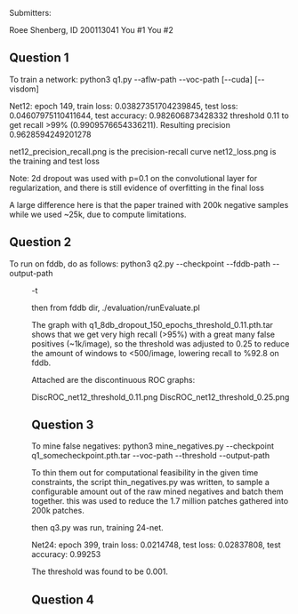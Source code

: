 
Submitters:

Roee Shenberg, ID 200113041
You #1
You #2


Question 1
----------

To train a network:
    python3 q1.py --aflw-path <path to dir with aflw_12.t7> --voc-path <path to voc2007 root dir> [--cuda] [--visdom]


Net12: epoch 149, train loss: 0.03827351704239845, test loss: 0.04607975110411644, test accuracy: 0.982606873428332
threshold 0.11 to get recall >99% (0.9909576654336211). Resulting precision 0.9628594249201278


net12_precision_recall.png is the precision-recall curve
net12_loss.png is the training and test loss

Note: 2d dropout was used with p=0.1 on the convolutional layer for regularization, and there is still evidence of overfitting in the final loss

A large difference here is that the paper trained with 200k negative samples while we used ~25k, due to compute limitations.

Question 2
----------

To run on fddb, do as follows:
    python3 q2.py --checkpoint <path to serialized model from q1 e.g. q1_8db_dropout_150_epochs_threshold_0.11.pth.tar> --fddb-path <path to fddb> --output-path <dir to write fold-01-out.txt in> -t <threshold>

then from fddb dir, ./evaluation/runEvaluate.pl <output-path>

The graph with q1_8db_dropout_150_epochs_threshold_0.11.pth.tar shows that we get very high recall (>95%) with a great many false positives (~1k/image), so the threshold was adjusted to 0.25 to reduce the amount of windows to <500/image, lowering recall to %92.8 on fddb.

Attached are the discontinuous ROC graphs: 

DiscROC_net12_threshold_0.11.png
DiscROC_net12_threshold_0.25.png


Question 3
----------

To mine false negatives:
    python3 mine_negatives.py --checkpoint q1_somecheckpoint.pth.tar --voc-path <path to voc2007> --threshold <threshold found previously> --output-path <some existing dir>

To thin them out for computational feasibility in the given time constraints, the script thin_negatives.py was written, to sample a configurable amount out of the raw mined negatives and batch them together. this was used to reduce the 1.7 million patches gathered into 200k patches.

then q3.py was run, training 24-net.

Net24: epoch 399, train loss: 0.0214748, test loss: 0.02837808, test accuracy: 0.99253

The threshold was found to be 0.001.

Question 4
----------


